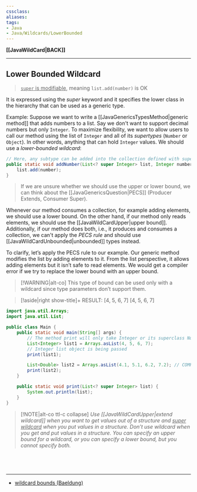 ```yaml
---
cssclass:
aliases:
tags:
- Java
- Java/Wildcards/LowerBounded
---
```

**[[JavaWildCard|BACK]]**

---
## Lower Bounded Wildcard
> <u>`super` is modifiable</u>, meaning `list.add(number)` is OK

It is expressed using the _super_ keyword and it specifies the lower class in the hierarchy that can be used as a generic type.

Example:
Suppose we want to write a [[JavaGenericsTypesMethod|generic method]] that adds numbers to a list. Say we don't want to support decimal numbers but only `Integer`. To maximize flexibility, we want to allow users to call our method using the list of `Integer` and all of its *supertypes* (`Number` or `Object`). In other words, anything that can hold `Integer` values. We should use a *lower-bounded wildcard*:
```java
// Here, any subtype can be added into the collection defined with supertype
public static void addNumber(List<? super Integer> list, Integer number) {
    list.add(number);
}
```

> If we are unsure whether we should use the upper or lower bound, we can think about the [[JavaGenericsQuestion|PECS]] (Producer Extends, Consumer Super).

Whenever our method consumes a collection, for example adding elements, we should use a lower bound. On the other hand, if our method only reads elements, we should use the [[JavaWildCardUpper|upper bound]]. Additionally, if our method does both, i.e., it produces and consumes a collection, we can't apply the *PECS rule* and should use [[JavaWildCardUnbounded|unbounded]] types instead.

To clarify, let’s apply the PECS rule to our example. Our generic method modifies the list by adding elements to it. From the list perspective, it allows adding elements but it isn’t safe to read elements. We would get a compiler error if we try to replace the lower bound with an upper bound.

>[!WARNING|alt-co] This type of bound can be used only with a wildcard since type parameters don’t support them.

>[!aside|right show-title]+ RESULT:
> \[4, 5, 6, 7]
> \[4, 5, 6, 7]

```java
import java.util.Arrays;
import java.util.List;

public class Main {
    public static void main(String[] args) {
        // The method print will only take Integer or its superclass Number
        List<Integer> list1 = Arrays.asList(4, 5, 6, 7);
        // Integer list object is being passed
        print(list1);

        List<Double> list2 = Arrays.asList(4.1, 5.1, 6.2, 7.2); // COMPILER ERROR!
        print(list2);
    }

    public static void print(List<? super Integer> list) {
        System.out.println(list);
    }
}
```

>[!NOTE|alt-co ttl-c collapse]
> *Use [[JavaWildCardUpper|extend wildcard]] when you want to get values out of a structure and <u>super wildcard</u> when you put values in a structure. Don’t use wildcard when you get and put values in a structure. You can specify an upper bound for a wildcard, or you can specify a lower bound, but you cannot specify both.*

<br>

# 
---
- [wildcard bounds (Baeldung)](https://www.baeldung.com/java-generics-type-parameter-vs-wildcard#bounds)